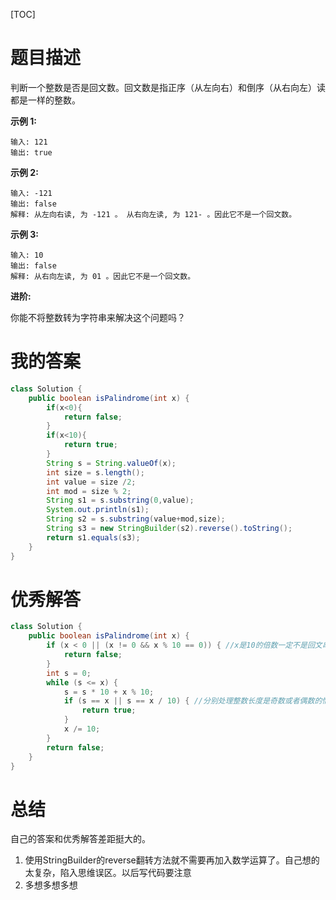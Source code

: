 [TOC]

# 题目描述

判断一个整数是否是回文数。回文数是指正序（从左向右）和倒序（从右向左）读都是一样的整数。

**示例 1:**

```
输入: 121
输出: true
```

**示例 2:**

```
输入: -121
输出: false
解释: 从左向右读, 为 -121 。 从右向左读, 为 121- 。因此它不是一个回文数。
```

**示例 3:**

```
输入: 10
输出: false
解释: 从右向左读, 为 01 。因此它不是一个回文数。
```

**进阶:**

你能不将整数转为字符串来解决这个问题吗？

# 我的答案

```java
class Solution {
    public boolean isPalindrome(int x) {
        if(x<0){
            return false;
        }
        if(x<10){
            return true;
        }
        String s = String.valueOf(x);
        int size = s.length();
        int value = size /2;
        int mod = size % 2;
        String s1 = s.substring(0,value);
        System.out.println(s1);
        String s2 = s.substring(value+mod,size);
        String s3 = new StringBuilder(s2).reverse().toString();
        return s1.equals(s3);
    }
}
```

# 优秀解答

```java
class Solution {
    public boolean isPalindrome(int x) {
        if (x < 0 || (x != 0 && x % 10 == 0)) { //x是10的倍数一定不是回文串
            return false;
        }
        int s = 0;
        while (s <= x) {
            s = s * 10 + x % 10;
            if (s == x || s == x / 10) { //分别处理整数长度是奇数或者偶数的情况
                return true;
            }
            x /= 10;
        }
        return false;
    }
}
```

# 总结

自己的答案和优秀解答差距挺大的。

1. 使用StringBuilder的reverse翻转方法就不需要再加入数学运算了。自己想的太复杂，陷入思维误区。以后写代码要注意
2. 多想多想多想